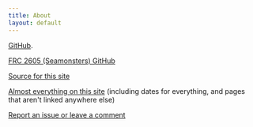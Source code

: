 ```yaml
---
title: About
layout: default
---
```

[GitHub](https://github.com/vanjac/).

[FRC 2605 (Seamonsters) GitHub](https://github.com/seamonsters-2605/)

[Source for this site](https://github.com/vanjac/vanjac.github.io/)

[Almost everything on this site](/list) (including dates for everything, and pages that aren't linked anywhere else)

[Report an issue or leave a comment](https://github.com/vanjac/vanjac.github.io/issues/new)
